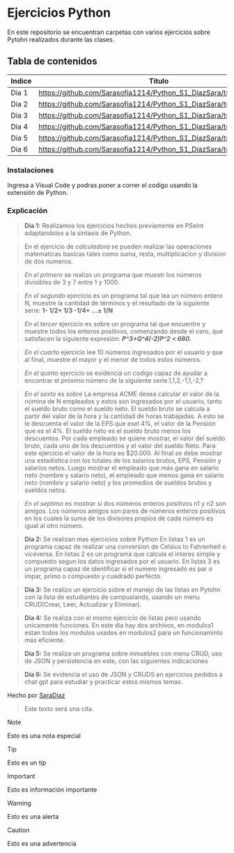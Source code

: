 # Ejercicios Python
En este repositorio se encuentran carpetas con varios ejercicios sobre Pytohn realizados durante las clases.

## Tabla de contenidos
| Indice | Titulo  |
|--|--|
| Dia 1 |  https://github.com/Sarasofia1214/Python_S1_DiazSara/tree/master/Dia1 |
| Dia 2 |  https://github.com/Sarasofia1214/Python_S1_DiazSara/tree/master/Dia2 |
| Dia 3 |  https://github.com/Sarasofia1214/Python_S1_DiazSara/tree/master/Dia3 |
| Dia 4 |  https://github.com/Sarasofia1214/Python_S1_DiazSara/tree/master/Dia4 | 
| Dia 5 |  https://github.com/Sarasofia1214/Python_S1_DiazSara/tree/master/Dia5 |
| Dia 6 |  https://github.com/Sarasofia1214/Python_S1_DiazSara/tree/master/Dia6 |

### Instalaciones 
Ingresa a Visual Code y podras poner a correr el codigo usando la extensión de Python.

### Explicación
>**Dia 1:** Realizamos los ejercicios hechos previamente en PSeInt adaptandolos a la sintaxis de Python.

>En el ejercicio de *calculadora* se pueden realizar las operaciones matematicas basicas tales como suma, resta, multiplicacion y division de dos numeros.

>*En el primero* se realizo un programa que muestr los números divisibles de 3 y 7 entre 1 y 1000.

>*En el segundo* ejercicio es un programa tal que lea un número entero N, muestre la cantidad de términos y el resultado
de la siguiente serie: **1- 1/2+ 1/3 -1/4+ ...± 1/N**

>*En el tercer* ejercicio es sobre un programa tal que encuentre y muestre todos los enteros positivos, comenzando desde el
cero, que satisfacen la siguiente expresión:  **_P^3+Q^4(-2)P^2 < 680._** 

>*En el cuarto* ejercicio lee 10 números ingresados por el usuario y que al final, muestre el mayor
y el menor de todos estos números.

>*En el quinto* ejercicio se evidencia un codigo capaz de ayudar a encontrar el próximo número de la siguiente serie.1,1,2,-1,1,-2,?

>*En el sexto* es sobre La empresa ACME desea calcular el valor de la nómina de N empleados y estos son ingresados por el usuario, tanto el sueldo bruto como el sueldo neto. El sueldo bruto se calcula a partir del valor de la hora y la cantidad de horas trabajadas. A esto se le descuenta el valor de la EPS que esel 4%, el valor de la Pensión que es el 4%. El sueldo neto es el sueldo bruto menos los descuentos. Por cada empleado se quiere mostrar, el valor del sueldo bruto, cada uno de los descuentos y el valor del sueldo Neto. Para este ejercicio el valor de la hora es $20.000. Al final se debe mostrar una estadística con los totales de los salarios brutos, EPS, Pensión y salarios netos. Luego mostrar el empleado que más gana en salario neto (nombre y salario neto), el empleado que menos gana en salario neto (nombre y salario neto) y los promedios de sueldos brutos y sueldos netos.

>*En el septimo* es mostrar si dos números enteros positivos n1 y n2 son amigos. Los números amigos son pares de números enteros positivos en los cuales la suma de los divisores propios de cada número es igual al otro número.

>**Dia 2:** Se realizan mas ejercicios sobre Python
En listas 1 es un programa capaz de realizar una conversion de Celsius to Fahrenheit o viceversa.
En listas 2 es un programa que calcula el interes simple y compuesto segun los datos ingresados por el usuario.
En listas 3 es un programa capaz de identificar si el numero ingresado es par o impar, primo o compuesto y cuadrado perfecto.

>**Dia 3:** Se realizo un ejercicio sobre el manejo de las listas en Pytohn con la lista de estudiantes de campuslands, usando un menu CRUD(Crear, Leer, Actualizar y Eliminar).

>**Dia 4:** Se realiza con el mismo ejercicio de listas pero usando unicamente funciones. En este dia hay dos archivos, en modulos1 estan todos los modulos usados en modulos2 para un funcionaminto mas eficiente.

>**Dia 5:** Se realiza un programa sobre inmuebles con menu CRUD, uso de JSON y persistencia en este, con las siguientes indicaciones

>**Dia 6:** Se evidencia el uso de JSON y CRUDS en ejercicios pedidos a chat gpt para estudiar y practicar estos mismos temas.


Hecho por [SaraDiaz](https://github.com/Sarasofia1214)

>Este texto será una cita.

> [!NOTE]
>Esto es una nota especial

> [!TIP]
> Esto es un tip

> [!IMPORTANT]  
> Esto es información importante

> [!WARNING]  
> Esto es una alerta

> [!CAUTION]
> Esto es una advertencia
